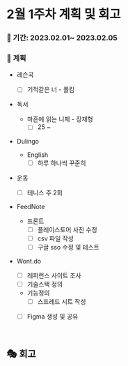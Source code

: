 # 2월 1주차 계획 및 회고

### 📆 기간: 2023.02.01~ 2023.02.05

### 📑 계획

- 레슨곡

  - [ ] 기적같은 너 - 폴킴
- 독서
  - 마흔에 읽는 니체 - 장재형
    - [ ] 25 ~
- Dulingo
  - English
    - [ ] 하루 하나씩 꾸준히
- 운동
  - [ ] 테니스 주 2회
- FeedNote
  - 프론트
    - [ ] 플레이스토어 사진 수정
    - [ ] csv 파일 작성
    - [ ] 구글 sso 수정 및 테스트
- Wont.do
  - [ ] 레퍼런스 사이트 조사
  - [ ] 기술스택 정의

  - 기능정의
    - [ ] 스프레드 시트 작성
  - [ ] Figma 생성 및 공유



<br/>

## 🎭 회고

